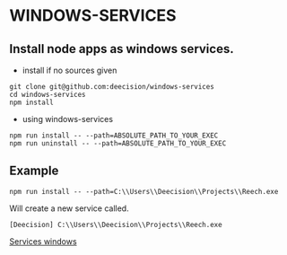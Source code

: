 WINDOWS-SERVICES
================

Install node apps as windows services.
--------------------------------------

- install if no sources given
```
git clone git@github.com:deecision/windows-services
cd windows-services
npm install
```

- using windows-services

```
npm run install -- --path=ABSOLUTE_PATH_TO_YOUR_EXEC
npm run uninstall -- --path=ABSOLUTE_PATH_TO_YOUR_EXEC
```

Example
-------

```
npm run install -- --path=C:\\Users\\Deecision\\Projects\\Reech.exe
```

Will create a new service called.

```[Deecision] C:\\Users\\Deecision\\Projects\\Reech.exe```

[Services windows](https://github.com/deecision/windows-services/blob/feat-readme/services.jpg?raw=true)